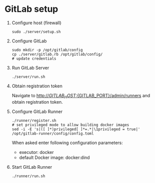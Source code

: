 # GitLab setup

1. Configure host (firewall)

    ```
    sudo ./server/setup.sh
    ```

2. Configure GitLab

    ```
    sudo mkdir -p /opt/gitlab/config
    cp ./server/gitlab.rb /opt/gitlab/config/
    # update credentials
    ```

3. Run GitLab Server

    ```
    ./server/run.sh
    
    ```

4. Obtain registration token

    Navigate to [http://${GITLAB_HOST}:${GITLAB_PORT}/admin/runners](http://${GITLAB_HOST}:${GITLAB_PORT}/admin/runners)
    and obtain registration token.

5. Configure GitLab Runner

    ```
    ./runner/register.sh
    # set privileged mode to allow building docker images
    sed -i -E 's|([ ]*)privileged[ ]*=.*|\1privileged = true|' /opt/gitlab-runner/config/config.toml
    ```
    When asked enter following configuration parameters:

    * executor: docker
    * default Docker image: docker:dind

6. Start GitLab Runner

    ```
    ./runner/run.sh
    ```




